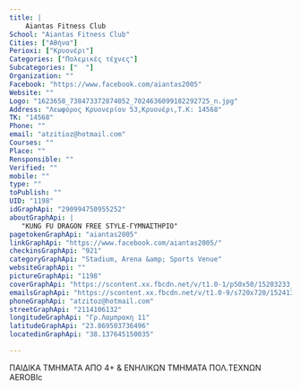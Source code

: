 ```yaml
---
title: |
    Aiantas Fitness Club
School: "Aiantas Fitness Club"
Cities: ["Αθήνα"]
Perioxi: ["Κρυονέρι"]
Categories: ["Πολεμικές τέχνες"]
Subcategories: ["  "]
Organization: ""
Facebook: "https://www.facebook.com/aiantas2005"
Website: ""
Logo: "1623658_738473372874052_7024636099182292725_n.jpg"
Address: "Λεωφόρος Κρυονερίου 53,Κρυονέρι,Τ.Κ: 14568"
TK: "14568"
Phone: ""
email: "atzitioz@hotmail.com"
Courses: ""
Place: ""
Rensponsible: ""
Verified: ""
mobile: ""
type: ""
toPublish: ""
UID: "1198"
idGraphApi: "290994750955252"
aboutGraphApi: | 
   "KUNG FU DRAGON FREE STYLE-ΓΥΜΝΑΣΤΗΡΙΟ"
pagetokenGraphApi: "aiantas2005"
linkGraphApi: "https://www.facebook.com/aiantas2005/"
checkinsGraphApi: "921"
categoryGraphApi: "Stadium, Arena &amp; Sports Venue"
websiteGraphApi: ""
pictureGraphApi: "1198"
coverGraphApi: "https://scontent.xx.fbcdn.net/v/t1.0-1/p50x50/15203233_1180937641960954_247268249592270552_n.png?oh=29aff32be579405c48c3a5d7d26b1441&amp;oe=5B4059E2"
emailsGraphApi: "https://scontent.xx.fbcdn.net/v/t1.0-9/s720x720/15241393_1180936521961066_8793188486135497082_n.png?oh=946fddfff829c04bd61c34fa37b07314&amp;oe=5B429F64"
phoneGraphApi: "atzitoz@hotmail.com"
streetGraphApi: "2114106132"
longitudeGraphApi: "Γρ.Λαμπρακη 11"
latitudeGraphApi: "23.869503736496"
locatedinGraphApi: "38.137645150035"

---
```


ΠΑΙΔΙΚΑ TMHMATA ΑΠΟ 4+ &amp; ΕΝΗΛΙΚΩΝ ΤΜΗΜΑΤΑ ΠΟΛ.ΤΕΧΝΩΝ AEROBIc 

